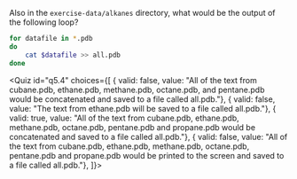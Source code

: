 <script>
import Quiz from "$components/Quiz.svelte";
</script>

Also in the `exercise-data/alkanes` directory, what would be the output of the following loop?

```bash
for datafile in *.pdb
do
    cat $datafile >> all.pdb
done
```

<Quiz id="q5.4" choices={[
{ valid: false, value: "All of the text from cubane.pdb, ethane.pdb, methane.pdb, octane.pdb, and pentane.pdb would be concatenated and saved to a file called all.pdb."},
{ valid: false, value: "The text from ethane.pdb will be saved to a file called all.pdb."},
{ valid: true, value: "All of the text from cubane.pdb, ethane.pdb, methane.pdb, octane.pdb, pentane.pdb and propane.pdb would be concatenated and saved to a file called all.pdb."},
{ valid: false, value: "All of the text from cubane.pdb, ethane.pdb, methane.pdb, octane.pdb, pentane.pdb and propane.pdb would be printed to the screen and saved to a file called all.pdb."},
]}>
<span slot="prompt">
</span>
</Quiz>
